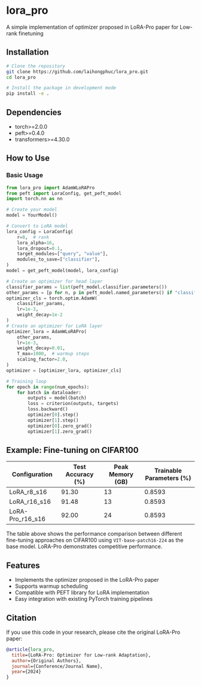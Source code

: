 # lora_pro
A simple implementation of optimizer proposed in LoRA-Pro paper for Low-rank finetuning

## Installation

```bash
# Clone the repository
git clone https://github.com/laihongphuc/lora_pro.git
cd lora_pro

# Install the package in development mode
pip install -e .
```

## Dependencies
- torch>=2.0.0
- peft>=0.4.0
- transformers>=4.30.0

## How to Use

### Basic Usage
```python
from lora_pro import AdamWLoRAPro
from peft import LoraConfig, get_peft_model
import torch.nn as nn

# Create your model
model = YourModel()

# Convert to LoRA model
lora_config = LoraConfig(
    r=8,  # rank
    lora_alpha=16,
    lora_dropout=0.1,
    target_modules=["query", "value"],
    modules_to_save=["classifier"],
)
model = get_peft_model(model, lora_config)

# Create an optimizer for head layer
classifier_params = list(peft_model.classifier.parameters())
other_params = [p for n, p in peft_model.named_parameters() if "classifier" not in n]
optimizer_cls = torch.optim.AdamW(
    classifier_params,
    lr=1e-3,
    weight_decay=1e-2
)
# Create an optimizer for LoRA layer
optimizer_lora = AdamWLoRAPro(
    other_params,
    lr=1e-3,
    weight_decay=0.01,
    T_max=1000,  # warmup steps
    scaling_factor=2.0, 
)
optimizer = [optimizer_lora, optimizer_cls]

# Training loop
for epoch in range(num_epochs):
    for batch in dataloader:
        outputs = model(batch)
        loss = criterion(outputs, targets)
        loss.backward()
        optimizer[0].step()
        optimizer[1].step()
        optimizer[0].zero_grad()
        optimizer[1].zero_grad()
```

## Example: Fine-tuning on CIFAR100

| Configuration | Test Accuracy (%) | Peak Memory (GB) | Trainable Parameters (%) |
|--------------|-------------------|-------------------|--------------------------|
| LoRA_r8_s16 | 91.30 | 13 | 0.8593 |
| LoRA_r16_s16 | 91.48 | 13 | 0.8593 |
| LoRA-Pro_r16_s16 | 92.00 | 24 | 0.8593 |

The table above shows the performance comparison between different fine-tuning approaches on CIFAR100 using `VIT-base-patch16-224` as the base model. LoRA-Pro demonstrates competitive performance.

## Features
- Implements the optimizer proposed in the LoRA-Pro paper
- Supports warmup scheduling
- Compatible with PEFT library for LoRA implementation
- Easy integration with existing PyTorch training pipelines

## Citation
If you use this code in your research, please cite the original LoRA-Pro paper:

```bibtex
@article{lora_pro,
  title={LoRA-Pro: Optimizer for Low-rank Adaptation},
  author={Original Authors},
  journal={Conference/Journal Name},
  year={2024}
}
```
